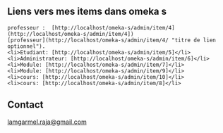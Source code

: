 ## Liens vers mes items dans omeka s


    professeur :  [http://localhost/omeka-s/admin/item/4](http://localhost/omeka-s/admin/item/4])
    [professeur](http://localhost/omeka-s/admin/item/4/ "titre de lien optionnel").
    <li>Etudiant: [http://localhost/omeka-s/admin/item/5]</li>
    <li>Administrateur: [http://localhost/omeka-s/admin/item/6]</li>  
    <li>Module: [http://localhost/omeka-s/admin/item/7]</li>
    <li>Module: [http://localhost/omeka-s/admin/item/9]</li>    
    <li>cours: [http://localhost/omeka-s/admin/item/10]</li>
    <li>cours: [http://localhost/omeka-s/admin/item/8]</li>   


## Contact
lamgarmel.raja@gmail.com
